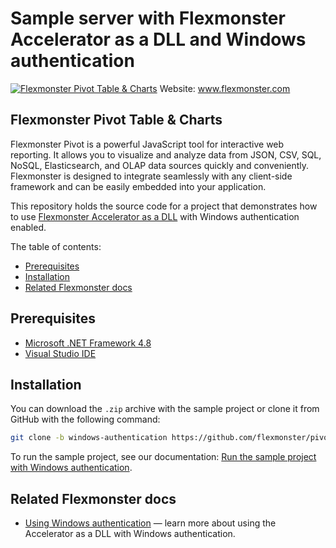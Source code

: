 # Sample server with Flexmonster Accelerator as a DLL and Windows authentication
[![Flexmonster Pivot Table & Charts](https://cdn.flexmonster.com/landing.png)](http://flexmonster.com)
Website: www.flexmonster.com

## Flexmonster Pivot Table & Charts

Flexmonster Pivot is a powerful JavaScript tool for interactive web reporting. It allows you to visualize and analyze data from JSON, CSV, SQL, NoSQL, Elasticsearch, and OLAP data sources quickly and conveniently. Flexmonster is designed to integrate seamlessly with any client-side framework and can be easily embedded into your application.

This repository holds the source code for a project that demonstrates how to use [Flexmonster Accelerator as a DLL](https://www.flexmonster.com/doc/referencing-accelerator-as-dll/) with Windows authentication enabled.

The table of contents:

- [Prerequisites](#prerequisites)
- [Installation](#installation)
- [Related Flexmonster docs](#related-flexmonster-docs)

## Prerequisites

- [Microsoft .NET Framework 4.8](https://dotnet.microsoft.com/en-us/download/dotnet-framework)
- [Visual Studio IDE](https://visualstudio.microsoft.com/vs/)

## Installation

You can download the `.zip` archive with the sample project or clone it from GitHub with the following command:

```bash
git clone -b windows-authentication https://github.com/flexmonster/pivot-accelerator-dll
```

To run the sample project, see our documentation: [Run the sample project with Windows authentication](https://www.flexmonster.com/doc/configuring-authentication-process?target=accelerator-as-a-dll/#github-sample).

## Related Flexmonster docs

- [Using Windows authentication](https://www.flexmonster.com/doc/configuring-authentication-process?target=accelerator-as-a-dll/#windows-auth) — learn more about using the Accelerator as a DLL with Windows authentication.
